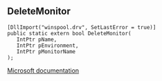 ## DeleteMonitor

```
[DllImport("winspool.drv", SetLastError = true)]
public static extern bool DeleteMonitor(
   IntPtr pName,
   IntPtr pEnvironment,
   IntPtr pMonitorName
);
```

[Microsoft documentation](TODO)
